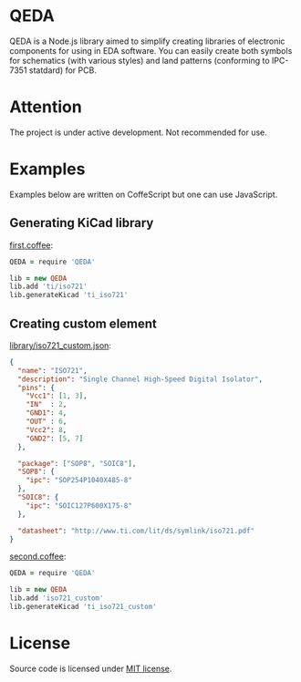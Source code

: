 QEDA
====

QEDA is a Node.js library aimed to simplify creating libraries of electronic components for using in EDA software. You can easily create both symbols for schematics (with various styles) and land patterns (conforming to IPC-7351 statdard) for PCB.

Attention
=========

The project is under active development. Not recommended for use.

Examples
========

Examples below are written on CoffeScript but one can use JavaScript.

Generating KiCad library
------------------------

[first.coffee](./examples/first/first.coffee):

```coffeescript
QEDA = require 'QEDA'

lib = new QEDA
lib.add 'ti/iso721'
lib.generateKicad 'ti_iso721'
```

Creating custom element
-----------------------

[library/iso721_custom.json](./examples/second/library/iso721_custom.json):

```json
{
  "name": "ISO721",
  "description": "Single Channel High-Speed Digital Isolator",
  "pins": {
    "Vcc1": [1, 3],
    "IN"  : 2,
    "GND1": 4,
    "OUT" : 6,
    "Vcc2": 8,
    "GND2": [5, 7]
  },

  "package": ["SOP8", "SOIC8"],
  "SOP8": {
    "ipc": "SOP254P1040X485-8"
  },
  "SOIC8": {
    "ipc": "SOIC127P600X175-8"
  },

  "datasheet": "http://www.ti.com/lit/ds/symlink/iso721.pdf"
}
```

[second.coffee](./examples/second/second.coffee):

```coffeescript
QEDA = require 'QEDA'

lib = new QEDA
lib.add 'iso721_custom'
lib.generateKicad 'ti_iso721_custom'
```

License
=======

Source code is licensed under [MIT license](http://opensource.org/licenses/MIT).
